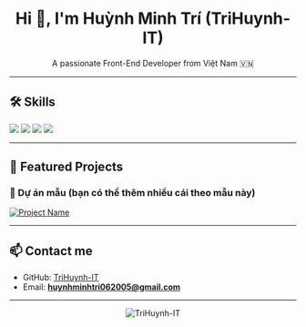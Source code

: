 <h1 align="center">Hi 👋, I'm Huỳnh Minh Trí (TriHuynh-IT)</h1>

<p align="center">
  A passionate Front-End Developer from Việt Nam 🇻🇳
</p>

---

## 🛠️ Skills

<p>
  <img src="https://img.shields.io/badge/HTML5-E34F26?style=for-the-badge&logo=html5&logoColor=white"/>
  <img src="https://img.shields.io/badge/CSS3-1572B6?style=for-the-badge&logo=css3&logoColor=white"/>
  <img src="https://img.shields.io/badge/Bootstrap-563D7C?style=for-the-badge&logo=bootstrap&logoColor=white"/>
  <img src="https://img.shields.io/badge/React-20232A?style=for-the-badge&logo=react&logoColor=61DAFB"/>
</p>

---

## 📌 Featured Projects

### 🔗 Dự án mẫu (bạn có thể thêm nhiều cái theo mẫu này)

[![Project Name](https://github-readme-stats.vercel.app/api/pin/?username=TriHuynh-IT&repo=demo-project&theme=highcontrast)](https://github.com/TriHuynh-IT/demo-project)

<!--
👉 Muốn thêm dự án? Copy dòng dưới và sửa lại username + repo:
[![Tên dự án](https://github-readme-stats.vercel.app/api/pin/?username=TriHuynh-IT&repo=ten-repo&theme=highcontrast)](https://github.com/TriHuynh-IT/ten-repo)
-->

---

## 📫 Contact me

- GitHub: [TriHuynh-IT](https://github.com/TriHuynh-IT)
- Email: **huynhminhtri062005@gmail.com**

---

<p align="center">
  <img src="https://komarev.com/ghpvc/?username=TriHuynh-IT&label=Profile+Views&color=blue&style=flat" alt="TriHuynh-IT" />
</p>

